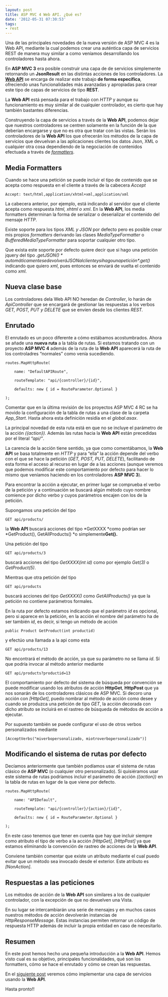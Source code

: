 ```yaml
---
layout: post
title: ASP MVC 4 Web API. ¿Qué es?
date: '2012-05-31 07:30:53'
tags:
- rest
---
```



Una de las principales novedades de la nueva versión de ASP MVC 4 es la Web API, mediante la cual podemos crear una auténtica capa de servicios REST de manera muy similar a como veníamos desarrollando los controladores hasta ahora.

En **ASP MVC 3** era posible construir una capa de de servicios simplemente retornando un **JsonResult** en las distintas acciones de los controladores. La [**Web API**](http://www.asp.net/web-api "ASP NET Web API") se encarga de realizar este trabajo **de forma específica**, ofreciendo unas funcionalidades más avanzadas y apropiadas para crear este tipo de capas de servicios de tipo **REST**.

La **Web API** está pensada para el trabajo con *HTTP* y aunque su funcionamiento es muy similar al de cualquier controlador, es cierto que hay también bastantes diferencias.

Construyendo la capa de servicios a través de la **Web API**, podemos dejar que nuestros controladores se centren solamente en la función de la que deberían encargarse y que no es otra que tratar con las vistas. Serán los controladores de la **Web API** los que ofrecerán los métodos de la capa de servicios que devuelvan a las aplicaciones clientes los datos Json, XML o cualquier otra cosa dependiendo de la negociación de contenidos efectuada a través de [*formatters*](http://www.asp.net/web-api/overview/formats-and-model-binding/media-formatters "Media Formatteres").


## Media Formatters

Cuando se hace una petición se puede incluir el tipo de contenido que se acepta como respuesta en el cliente a través de la cabecera *Accept*

```
Accept: text/html,application/xhtml+xml,application/xml
```

La cabecera anterior, por ejemplo, está indicando al servidor que el cliente acepta como respuesta *html, xhtml o xml*. En la **Web API**, los media formatters determinan la forma de serializar o deserializar el contenido del mensaje *HTTP*.

Existe soporte para los tipos *XML y JSON* por defecto pero es posible crear mis propios *formatters* derivando las clases *MediaTypeFormatter* o *BufferedMediaTypeFormatter* para soportar cualquier otro tipo.

Que exista este soporte por defecto quiere decir que si hago una petición jquery del tipo *$.getJSON()* automáticamente se devolverá JSON al cliente y si hago una petición *$.get()* indicando que quiero *xml*, pues entonces se enviará de vuelta el contenido como *xml*.


## **Nueva clase base**

Los controladores dela Web API NO heredan de *Controller*, lo harán de *ApiController* que se encargará de gestionar las respuestas a los verbos *GET, POST, PUT y DELETE* que se envíen desde los clientes *REST.*


## **Enrutado**

El enrutado es un poco diferente a cómo estábamos acostumbrados. Ahora se añade una **nueva ruta** a la tabla de rutas. Si estamos tratando con un proyecto **ASP MVC 4** además de la ruta de la **Web API** aparecerá la ruta de los controladres “normales” como venía sucediendo.

```language-javascript
routes.MapHttpRoute(

    name: "DefaultAPIRoute",

    routeTemplate: "api/{controller}/{id}",

    defaults: new { id = RouteParameter.Optional }

);
```

Comentar que en la última revisión de los proyectos ASP MVC 4 RC se ha movido la configuración de la tabla de rutas a una clase de la carpeta *App_Start*. Hasta ahora esta definición residía en el *global.asax*.

La principal novedad de esta ruta está en que no se incluye el parámetro de la acción *({action}).* Además las rutas hacia la **Web API** están precedidas por el literal *“api/”*.

La carencia de la acción tiene sentido, ya que como comentábamos, la **Web API** se basa totalmente en *HTTP* y para “ella” la acción depende del verbo con el que se hace la petición (*GET, POST, PUT, DELETE*), facilitando de esta forma el acceso al recurso en lugar de a las acciones (aunque veremos que podemos modificar este comportamiento por defecto para hacer lo mismo que veníamos haciendo en los controladores **ASP MVC 3**).

Para encontrar la acción a ejecutar, en primer lugar se comprueba el verbo de la petición y a continuación se buscará algún método cuyo nombre comience por dicho verbo y cuyos parámetros encajen con los de la petición.

Supongamos una petición del tipo

```
GET api/products/
```

la **Web API** buscará acciones del tipo *GetXXXX *como podrían ser *GetProduct(), GetAllProducts() *o simplemente**Get().**

Una petición del tipo

```
GET api/products/3
```

buscará acciones del tipo *GetXXXX(int id)* como por ejemplo *Get(3)* o *GetProduct(5)*.

Mientras que otra petición del tipo

```
GET api/products
```

buscará acciones del tipo *GetXXXX()* como *GetAllProducts()* ya que la petición no contiene parámetros formales.

En la ruta por defecto estamos indicando que el parámetro *id* es opcional, pero si aparece en la petición, en la acción el nombre del parámetro ha de ser también *id*, es decir, si tengo un método de acción

```language-javascript
public Product GetProduct(int productid)
```

y efectúo una llamada a la api como esta

```
GET api/products/13
```

No encontrará el método de acción, ya que su parámetro no se llama *id*. Sí que podría invocar al método anterior mediante

```
GET api/products?productid=13
```

El comportamiento por defecto del sistema de búsqueda por convención se puede modificar usando los atributos de acción **HttpGet**, **HttpPost** que ya nos sonarán de los controladores clásicos de ASP MVC. Si decoro una acción con *[HttpGet]*, puedo nombrar al método de acción como desee y cuando se produzca una petición de tipo *GET*, la acción decorada con dicho atributo se incluirá en el rastreo de búsqueda de métodos de acción a ejecutar.

Por supuesto también se puede configurar el uso de otros verbos personalizados mediante

```
[AcceptVerbs("miverbopersonalizado, miotroverbopersonalizado")]
```


## Modificando el sistema de rutas por defecto

Decíamos anteriormente que también podíamos usar el sistema de rutas clásico de **ASP MVC** (o cualquier otro personalizado). Si quisiéramos usar este sistema de rutas podríamos incluir el parámetro de acción *({action})* en la tabla de rutas en lugar de la que viene por defecto.

```language-javascript
routes.MapHttpRoute(

    name: "APIDefault",

    routeTemplate: "api/{controller}/{action}/{id}",

    defaults: new { id = RouteParameter.Optional }

);
```

En este caso tenemos que tener en cuenta que hay que incluir siempre como atributo el tipo de verbo a la acción *[HttpGet], [HttpPost]* ya que estamos eliminando la convención de rastreo de acciones de la **Web API**.

Conviene también comentar que existe un atributo mediante el cual puedo evitar que un método sea invocado desde el exterior. Este atributo es *[NonAction]*.


## Respuestas a las peticiones

Los métodos de acción de la **Web API** son similares a los de cualquier controlador, con la excepción de que no devuelven una Vista.

En su lugar se intercambiarán una serie de mensajes y en muchos casos nuestros métodos de acción devolverán instancias de *HttpResponseMessage*. Estas instancias permiten retornar un código de respuesta HTTP además de incluir la propia entidad en caso de necesitarlo.


## Resumen

En este post hemos hecho una pequeña introducción a la **Web API**. Hemos visto cual es su objetivo, principales funcionalidades, qué son los formatters, cómo se hace el enrutado y cómo se crean las respuestas.

En el [siguiente post](../../../Post/GetPostByCode/asp_mvc_4_web_api_primeros_pasos "Ejemplo de Web API") veremos cómo implementar una capa de servicios usando la **Web API**.

Hasta pronto!!

